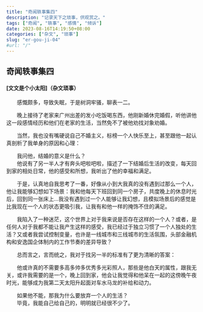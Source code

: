 ```yaml
---
title: "奇闻轶事集四"
description: "记录天下之琐事，供观赏之。"
tags: ["奇闻", "轶事", "感情", "倾诉"]
date: 2023-08-16T14:19:50+08:00
categories: ["杂文", "琐事"]
slug: "er-gou-ji-04"
#url: "/"
---
```


## 奇闻轶事集四
#### [文文是个小太阳]（杂文琐事）

&emsp;&emsp;感慨颇多，导致失眠，于是树洞牢骚，聊表一二。  

&emsp;&emsp;晚上接待了老家来广州出差的发小吃饭喝东西，他刚新婚休完婚假，听他讲他这一段感情经历和他们在老家的生活，当然免不了被他劝找对象劝婚。  

&emsp;&emsp;当然，我也没有嘴硬说自己不婚主义，标榜一个人快乐至上，甚至跟他一起认真剖析了我单身的原因和心理：  

&emsp;&emsp;我问他，结婚的意义是什么？  
&emsp;&emsp;他说有了另一半人才有奔头吧啦吧啦，描述了一下结婚后生活的改变，每天回到家的相处日常，他的感受和所想，我听出了他的幸福和满足。  

&emsp;&emsp;于是，认真地自我思考了一番，好像从小到大我真的没有遇到过那么一个人，他让我能够幻想如下场景：我和他每天下班回到同一个房子，共度晚上的休息时光后，回到同一张床上…我没有遇到过一个人能够让我幻想，且模拟场景后的感觉是比我现在一个人的状态更吸引我，让我有和他一样的掩饰不住的满足。  

&emsp;&emsp;我陷入了一种迷茫，这个世界上对于我来说是否存在这样的一个人？或者，是任何人对于我都不能让我产生这样的感受，我已经过于独立习惯了一个人独处的生活？又或者我尝试控制变量，也许是一线城市和三线城市的生活氛围，头部金融机构和安逸国企体制内的工作节奏的差异导致？  

&emsp;&emsp;总而言之，言而统之，我对于找另一半的标准有了更为清晰的答案：  

&emsp;&emsp;他或许真的不需要多高多帅多优秀多光彩照人，那些是他白天的属性，跟我无关，或许我需要的是一个，晚上回到家，他会让我觉得和他呆在一起的这傍晚午夜时光，能够成为我第二天太阳升起面对车水马龙的补给和动力。  

&emsp;&emsp;如果他不能，那我为什么要放弃一个人的生活？  
&emsp;&emsp;毕竟，我能自己给自己的，明明就已经很不少了。